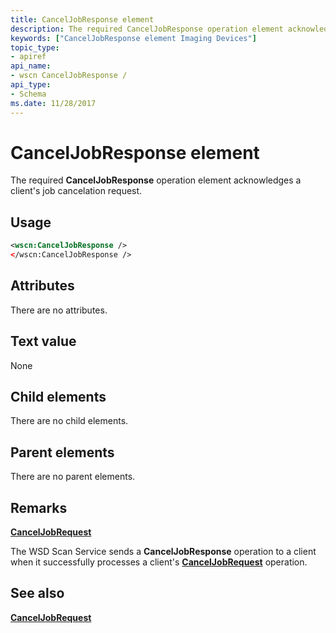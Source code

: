 ```yaml
---
title: CancelJobResponse element
description: The required CancelJobResponse operation element acknowledges a client's job cancelation request.
keywords: ["CancelJobResponse element Imaging Devices"]
topic_type:
- apiref
api_name:
- wscn CancelJobResponse /
api_type:
- Schema
ms.date: 11/28/2017
---
```


# CancelJobResponse element


The required **CancelJobResponse** operation element acknowledges a client's job cancelation request.

## Usage

```xml
<wscn:CancelJobResponse />
</wscn:CancelJobResponse />
```

## Attributes

There are no attributes.

## Text value

None

## Child elements


There are no child elements.

## Parent elements


There are no parent elements.

## Remarks

[**CancelJobRequest**](canceljobrequest.md)

The WSD Scan Service sends a **CancelJobResponse** operation to a client when it successfully processes a client's [**CancelJobRequest**](canceljobrequest.md) operation.

## See also


[**CancelJobRequest**](canceljobrequest.md)

 

 






